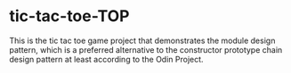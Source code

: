 # tic-tac-toe-TOP
This is the tic tac toe game project that demonstrates the module design pattern, which is a preferred alternative to the constructor prototype chain design pattern at least according to the Odin Project.

